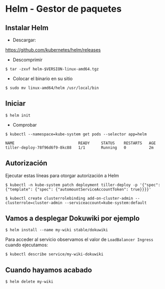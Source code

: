 # Helm - Gestor de paquetes

## Instalar Helm

- Descargar:

https://github.com/kubernetes/helm/releases

- Descomprimir

`$ tar -zxvf helm-$VERSION-linux-amd64.tgz`

- Colocar el binario en su sitio

`$ sudo mv linux-amd64/helm /usr/local/bin`

## Iniciar 

`$ helm init`

- Comprobar

`$ kubectl --namespace=kube-system get pods --selector app=helm`

```
NAME                            READY     STATUS    RESTARTS   AGE
tiller-deploy-78f96d6f9-8kc88   1/1       Running   0          2m
```

## Autorización

Ejecutar estas líneas para otorgar autorización a Helm

`$ kubectl -n kube-system patch deployment tiller-deploy -p '{"spec": {"template": {"spec": {"automountServiceAccountToken": true}}}}'`

`$ kubectl create clusterrolebinding add-on-cluster-admin --clusterrole=cluster-admin --serviceaccount=kube-system:default`

## Vamos a desplegar Dokuwiki por ejemplo

`$ helm install --name my-wiki stable/dokuwiki`

Para acceder al servicio observamos el valor de `LoadBalancer Ingress` cuando ejecutamos:

`$ kubectl describe service/my-wiki-dokuwiki`

## Cuando hayamos acabado

`$ helm delete my-wiki`
